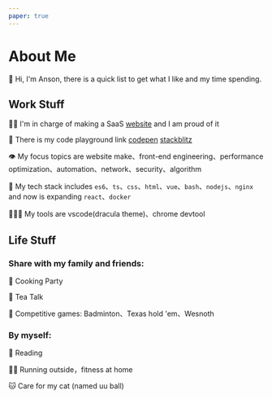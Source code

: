 ```yaml
---
paper: true
---
```


# About Me

🥳 Hi, I'm Anson, there is a quick list to get what I like and my time spending.

## Work Stuff

🧙🏼 I'm in charge of making a SaaS [website](https://www.ricequant.com/welcome/) and I am proud of it

🧪 There is my code playground link [codepen](https://codepen.io/anson09/pens/public) [stackblitz](https://stackblitz.com/@anson09)

👁 My focus topics are website make、front-end engineering、performance optimization、automation、network、security、algorithm

🦾 My tech stack includes `es6`、`ts`、`css`、`html`、`vue`、`bash`、`nodejs`、`nginx` and now is expanding `react`、`docker`

🧛🏻‍♂️ My tools are vscode(dracula theme)、chrome devtool

## Life Stuff

### Share with my family and friends:

🥘 Cooking Party

🍵 Tea Talk

🤝 Competitive games: Badminton、Texas hold 'em、Wesnoth

### By myself:

📖 Reading

🏃🏻 Running outside，fitness at home

🐱 Care for my cat (named uu ball)
